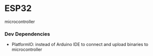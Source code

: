 # ESP32
microcontroller

### Dev Dependencies 
- PlatformIO: instead of Arduino IDE to connect and upload binaries to microcontroller
